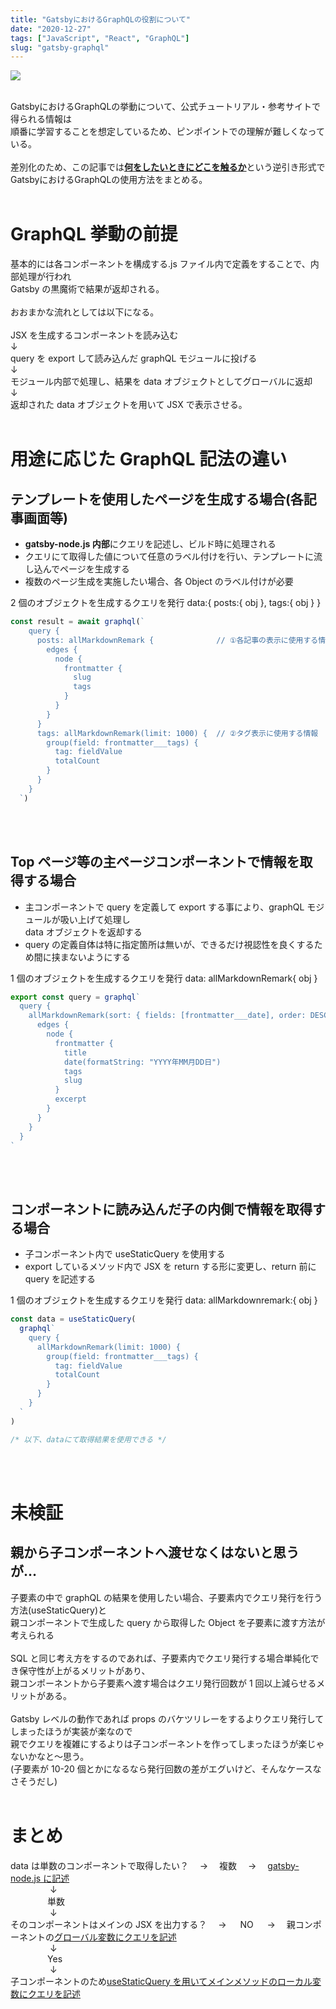 ```yaml
---
title: "GatsbyにおけるGraphQLの役割について"
date: "2020-12-27"
tags: ["JavaScript", "React", "GraphQL"]
slug: "gatsby-graphql"
---
```


![](../images/posts-image/2020-12-27.png)

<br>
GatsbyにおけるGraphQLの挙動について、公式チュートリアル・参考サイトで得られる情報は<br>
順番に学習することを想定しているため、ピンポイントでの理解が難しくなっている。<br>
<br>
差別化のため、この記事では<u><b>何をしたいときにどこを触るか</b></u>という逆引き形式で<br>
GatsbyにおけるGraphQLの使用方法をまとめる。
<br><br>

# GraphQL 挙動の前提

基本的には各コンポーネントを構成する.js ファイル内で定義をすることで、内部処理が行われ<br>Gatsby の黒魔術で結果が返却される。<br><br>
おおまかな流れとしては以下になる。<br>
<br>
JSX を生成するコンポーネントを読み込む<br>
↓<br>
query を export して読み込んだ graphQL モジュールに投げる<br>
↓<br>
モジュール内部で処理し、結果を data オブジェクトとしてグローバルに返却<br>
↓<br>
返却された data オブジェクトを用いて JSX で表示させる。<br>
<br>

# 用途に応じた GraphQL 記法の違い

## テンプレートを使用したページを生成する場合(各記事画面等)

- **gatsby-node.js 内部**にクエリを記述し、ビルド時に処理される<br>
- クエリにて取得した値について任意のラベル付けを行い、テンプレートに流し込んでページを生成する<br>
- 複数のページ生成を実施したい場合、各 Object のラベル付けが必要<br>

2 個のオブジェクトを生成するクエリを発行 data:{ posts:{ obj }, tags:{ obj } }
<br>

```js
const result = await graphql(`
    query {
      posts: allMarkdownRemark {              // ①各記事の表示に使用する情報
        edges {
          node {
            frontmatter {
              slug
              tags
            }
          }
        }
      }
      tags: allMarkdownRemark(limit: 1000) {  // ②タグ表示に使用する情報
        group(field: frontmatter___tags) {
          tag: fieldValue
          totalCount
        }
      }
    }
  `)
```

<br><br>

## Top ページ等の主ページコンポーネントで情報を取得する場合

- 主コンポーネントで query を定義して export する事により、graphQL モジュールが吸い上げて処理し<br>data オブジェクトを返却する
- query の定義自体は特に指定箇所は無いが、できるだけ視認性を良くするため間に挟まないようにする<br>

1 個のオブジェクトを生成するクエリを発行 data: allMarkdownRemark{ obj }
<br>

```js
export const query = graphql`
  query {
    allMarkdownRemark(sort: { fields: [frontmatter___date], order: DESC }) {
      edges {
        node {
          frontmatter {
            title
            date(formatString: "YYYY年MM月DD日")
            tags
            slug
          }
          excerpt
        }
      }
    }
  }
`
```

<br><br>

## コンポーネントに読み込んだ子の内側で情報を取得する場合

- 子コンポーネント内で useStaticQuery を使用する<br>
- export しているメソッド内で JSX を return する形に変更し、return 前に query を記述する<br>

1 個のオブジェクトを生成するクエリを発行 data: allMarkdownremark:{ obj }
<br>

```js
const data = useStaticQuery(
  graphql`
    query {
      allMarkdownRemark(limit: 1000) {
        group(field: frontmatter___tags) {
          tag: fieldValue
          totalCount
        }
      }
    }
  `
)

/* 以下、dataにて取得結果を使用できる */
```

<br><br>

# 未検証

## 親から子コンポーネントへ渡せなくはないと思うが…

子要素の中で graphQL の結果を使用したい場合、子要素内でクエリ発行を行う方法(useStaticQuery)と<br>
親コンポーネントで生成した query から取得した Object を子要素に渡す方法が考えられる<br>
<br>
SQL と同じ考え方をするのであれば、子要素内でクエリ発行する場合単純化でき保守性が上がるメリットがあり、<br>
親コンポーネントから子要素へ渡す場合はクエリ発行回数が 1 回以上減らせるメリットがある。<br>
<br>
Gatsby レベルの動作であれば props のバケツリレーをするよりクエリ発行してしまったほうが実装が楽なので<br>
親でクエリを複雑にするよりは子コンポーネントを作ってしまったほうが楽じゃないかなと～思う。<br>
(子要素が 10-20 個とかになるなら発行回数の差がエグいけど、そんなケースなさそうだし)
<br><br>

# まとめ

data は単数のコンポーネントで取得したい？　 → 　複数　 → 　<u>gatsby-node.js に記述</u><br>
&nbsp;&nbsp;&nbsp;&nbsp;&nbsp;&nbsp;&nbsp;&nbsp;&nbsp;&nbsp;&nbsp;&nbsp;&nbsp;&nbsp;&nbsp;&nbsp;↓<br>
&nbsp;&nbsp;&nbsp;&nbsp;&nbsp;&nbsp;&nbsp;&nbsp;&nbsp;&nbsp;&nbsp;&nbsp;&nbsp;&nbsp;&nbsp;単数<br>
&nbsp;&nbsp;&nbsp;&nbsp;&nbsp;&nbsp;&nbsp;&nbsp;&nbsp;&nbsp;&nbsp;&nbsp;&nbsp;&nbsp;&nbsp;&nbsp;↓<br>
そのコンポーネントはメインの JSX を出力する？　 → 　 NO 　 → 　親コンポーネントの<u>グローバル変数にクエリを記述</u><br>
&nbsp;&nbsp;&nbsp;&nbsp;&nbsp;&nbsp;&nbsp;&nbsp;&nbsp;&nbsp;&nbsp;&nbsp;&nbsp;&nbsp;&nbsp;&nbsp;↓<br>
&nbsp;&nbsp;&nbsp;&nbsp;&nbsp;&nbsp;&nbsp;&nbsp;&nbsp;&nbsp;&nbsp;&nbsp;&nbsp;&nbsp;&nbsp;Yes<br>
&nbsp;&nbsp;&nbsp;&nbsp;&nbsp;&nbsp;&nbsp;&nbsp;&nbsp;&nbsp;&nbsp;&nbsp;&nbsp;&nbsp;&nbsp;&nbsp;↓<br>
子コンポーネントのため<u>useStaticQuery を用いてメインメソッドのローカル変数にクエリを記述</u>
